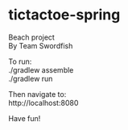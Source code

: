 tictactoe-spring
================

Beach project  
By Team Swordfish

To run:  
./gradlew assemble  
./gradlew run  
  
Then navigate to:  
http://localhost:8080  
  
Have fun!  
